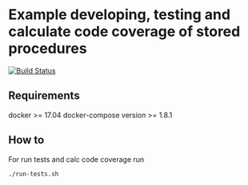 # Example developing, testing and calculate code coverage of stored procedures
[![Build Status](https://travis-ci.org/kamynina/pgday-example.svg?branch=master)](https://travis-ci.org/kamynina/pgday-example)
## Requirements
docker >= 17.04
docker-compose version >= 1.8.1

## How to
For run tests and calc code coverage run
```
./run-tests.sh
```
